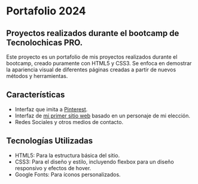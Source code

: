 # Portafolio 2024
## Proyectos realizados durante el bootcamp de Tecnolochicas PRO.
Este proyecto es un portafolio de mis proyectos realizados durante el bootcamp, creado puramente con HTML5 y CSS3. Se enfoca en demostrar la apariencia visual de diferentes páginas creadas a partir de nuevos métodos y herramientas. 
## **Características**
+ Interfaz que imita a [Pinterest](https://pinterest.es/).
+ Interfaz de [mi primer sitio web](https://michellereyesk.github.io/miprimersitio/) basado en un personaje de mi elección.
+ Redes Sociales y otros medios de contacto.
## **Tecnologías Utilizadas**
+ HTML5: Para la estructura básica del sitio.
+ CSS3: Para el diseño y estilo, incluyendo flexbox para un diseño responsivo y efectos de hover.
+ Google Fonts: Para íconos personalizados.
